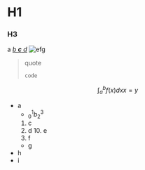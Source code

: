 # H1

### H3

a [*b **c** d*](url)
![e`f`g](image)

> quote
> ```lang
> code
> ```

$$\int_a^b f(x) dx
x=y$$

* a
   * ${}_0^1 b_2^3$
   1. c
   2. d
       10. e
   3. f
   * g
* h
* i
